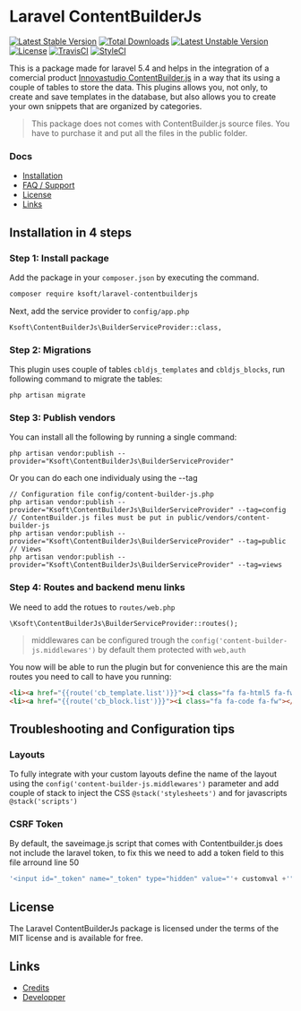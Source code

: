 # Laravel ContentBuilderJs

[![Latest Stable Version](https://packagist.org/packages/ksoft/laravel-contentbuilderjs)](https://poser.pugx.org/ksoft/laravel-contentbuilderjs/v/stable)
[![Total Downloads](https://packagist.org/packages/ksoft/laravel-contentbuilderjs)](https://poser.pugx.org/ksoft/laravel-contentbuilderjs/downloads)
[![Latest Unstable Version](https://packagist.org/packages/ksoft/laravel-contentbuilderjs)](https://poser.pugx.org/ksoft/laravel-contentbuilderjs/v/unstable)
[![License](https://packagist.org/packages/ksoft/laravel-contentbuilderjs)](https://poser.pugx.org/ksoft/laravel-contentbuilderjs/license)
[![TravisCI](https://travis-ci.org/kikoseijo/laravel-contentbuilderjs.svg?branch=master)](https://travis-ci.org/kikoseijo/laravel-contentbuilderjs.svg?branch=master)
[![StyleCI](https://styleci.io/repos/97931894/shield?branch=master)](https://styleci.io/repos/97931894)


This is a package made for laravel 5.4 and helps in the integration of a comercial product [Innovastudio ContentBuilder.js](http://innovastudio.com/content-builder.aspx) in a way that its using a couple of tables to store the data.
This plugins allows you, not only, to create and save templates in the database, but also allows you to create your own snippets that are organized by categories.

> This package does not comes with ContentBuilder.js source files. You have to purchase it and put all the files in the public folder.

### Docs

* [Installation](#installation-in-4-steps)
* [FAQ / Support](#troubleshooting-and-configuration-tips)
* [License](#license)
* [Links](#links)

## Installation in 4 steps

### Step 1: Install package

Add the package in your `composer.json` by executing the command.

```bash
composer require ksoft/laravel-contentbuilderjs
```

Next, add the service provider to `config/app.php`

```
Ksoft\ContentBuilderJs\BuilderServiceProvider::class,
```

### Step 2: Migrations

This plugin uses couple of tables `cbldjs_templates` and `cbldjs_blocks`, run following command to migrate the tables:

```
php artisan migrate
```

### Step 3: Publish vendors

You can install all the following by running a single command:

```
php artisan vendor:publish --provider="Ksoft\ContentBuilderJs\BuilderServiceProvider"
```

Or you can do each one individualy using the --tag

```
// Configuration file config/content-builder-js.php
php artisan vendor:publish --provider="Ksoft\ContentBuilderJs\BuilderServiceProvider" --tag=config
// ContentBuilder.js files must be put in public/vendors/content-builder-js
php artisan vendor:publish --provider="Ksoft\ContentBuilderJs\BuilderServiceProvider" --tag=public
// Views
php artisan vendor:publish --provider="Ksoft\ContentBuilderJs\BuilderServiceProvider" --tag=views
```

### Step 4: Routes and backend menu links

We need to add the rotues to `routes/web.php`

```
\Ksoft\ContentBuilderJs\BuilderServiceProvider::routes();
```
>middlewares can be configured trough the `config('content-builder-js.middlewares')` by default them protected with `web,auth`

You now will be able to run the plugin but for convenience this are the main routes you need to call to have you running:

```html
<li><a href="{{route('cb_template.list')}}"><i class="fa fa-html5 fa-fw"></i> Template pages</a></li>
<li><a href="{{route('cb_block.list')}}"><i class="fa fa-code fa-fw"></i> Template Blocks</a></li>
```

## Troubleshooting and Configuration tips

### Layouts

To fully integrate with your custom layouts define the name of the layout using the `config('content-builder-js.middlewares')` parameter and add couple of stack to inject the CSS  `@stack('stylesheets')` and for javascripts `@stack('scripts')`

### CSRF Token

By default, the saveimage.js script that comes with Contentbuilder.js does not include the laravel token, to fix this we  need to add a token field to this file arround line 50

```javascript
'<input id="_token" name="_token" type="hidden" value="'+ customval +'" />' +
```

## License

The Laravel ContentBuilderJs package is licensed under the terms of the MIT license and
is available for free.

## Links

* [Credits](https://sunnyface.com?ref=github_laravel_contentbuilder)
* [Developper](https://kikoseijo.com?ref=github_laravel_contentbuilder)
